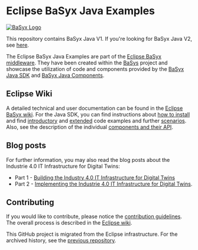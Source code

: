 # Eclipse BaSyx Java Examples
[![BaSyx Logo](https://www.eclipse.org/basyx/img/basyxlogo.png)](https://www.eclipse.org/basyx/)

This repository contains BaSyx Java V1. If you're looking for BaSyx Java V2, see [here](https://github.com/eclipse-basyx/basyx-java-server-sdk).

The Eclipse BaSyx Java Examples are part of the [Eclipse BaSyx middleware](https://www.eclipse.org/basyx/). They have been created within the [BaSys](https://www.basys40.de/) project and showcase the utilization of code and components provided by the [BaSyx Java SDK](https://github.com/eclipse-basyx/basyx-java-sdk) and [BaSyx Java Components](https://github.com/eclipse-basyx/basyx-java-components).
## Eclipse Wiki
A detailed technical and user documentation can be found in the [Eclipse BaSyx wiki](https://wiki.eclipse.org/BaSyx). For the Java SDK, you can find instructions about [how to install](https://wiki.eclipse.org/BaSyx_/_Download_/_Java_Setup) and find [introductory](https://wiki.eclipse.org/BaSyx_/_Introductory_Examples) and [extended](https://wiki.eclipse.org/BaSyx_/_Examples) code examples and further [scenarios](https://wiki.eclipse.org/BaSyx_/_Scenarios). Also, see the description of the individual [components and their API](https://wiki.eclipse.org/BaSyx_/_Documentation_/_API).

## Blog posts

For further information, you may also read the blog posts about the Industrie 4.0 IT Infrastructure for Digital Twins:
- Part 1 - [Building the Industry 4.0 IT Infrastructure for Digital Twins](https://www.iese.fraunhofer.de/blog/industry-4-0-it-infrastructure-for-digital-twins/)
- Part 2 - [Implementing the Industrie 4.0 IT Infrastructure for Digital Twins](https://www.iese.fraunhofer.de/blog/industrie-4-0-it-infrastructure-for-digital-twins-part2/).

## Contributing

If you would like to contribute, please notice the [contribution guidelines](CONTRIBUTING.md). The overall process is described in the [Eclipse wiki](https://wiki.eclipse.org/BaSyx_/_Developer_/_Contributing).

This GitHub project is migrated from the Eclipse infrastructure. For the archived history, see the [previous repository](https://git.eclipse.org/c/basyx/basyx.git/).
